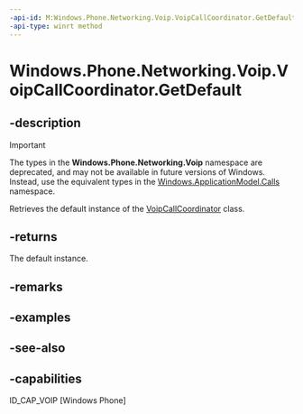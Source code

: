 ```yaml
---
-api-id: M:Windows.Phone.Networking.Voip.VoipCallCoordinator.GetDefault
-api-type: winrt method
---
```


<!-- Method syntax
public Windows.Phone.Networking.Voip.VoipCallCoordinator GetDefault()
-->

# Windows.Phone.Networking.Voip.VoipCallCoordinator.GetDefault

## -description

> [!IMPORTANT]
> The types in the **Windows.Phone.Networking.Voip** namespace are deprecated, and may not be available in future versions of Windows. Instead, use the equivalent types in the [Windows.ApplicationModel.Calls](/uwp/api/windows.applicationmodel.calls) namespace.

Retrieves the default instance of the [VoipCallCoordinator](voipcallcoordinator.md) class.

## -returns
The default instance.

## -remarks

## -examples

## -see-also

## -capabilities
ID_CAP_VOIP [Windows Phone]
